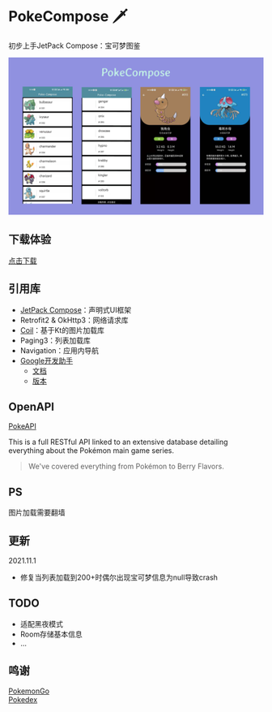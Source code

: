 # PokeCompose 🗡
初步上手JetPack Compose：宝可梦图鉴

<!-- ![](https://github.com/taxeric/PokeCompose/blob/main/poke-compose_1.jpg) -->
<img src="https://github.com/taxeric/PokeCompose/blob/main/composite.png">

## 下载体验
[点击下载](https://github.com/taxeric/PokeCompose/raw/main/app/release/PokeCompose.apk)

## 引用库
- [JetPack Compose](https://developer.android.com/jetpack/compose)：声明式UI框架
- Retrofit2 & OkHttp3：网络请求库
- [Coil](https://github.com/coil-kt/coil/blob/master/README-zh.md)：基于Kt的图片加载库
- Paging3：列表加载库
- Navigation：应用内导航
- [Google开发助手](https://github.com/google/accompanist)
  - [文档](https://google.github.io/accompanist/insets/)
  - [版本](https://search.maven.org/search?q=g:com.google.accompanist)

## OpenAPI
[PokeAPI](https://pokeapi.co/)

This is a full RESTful API linked to an extensive database detailing everything about the Pokémon main game series.

> We've covered everything from Pokémon to Berry Flavors.

## PS
图片加载需要翻墙

## 更新
2021.11.1
- 修复当列表加载到200+时偶尔出现宝可梦信息为null导致crash

## TODO
- 适配黑夜模式
- Room存储基本信息
- ...

## 鸣谢
[PokemonGo](https://github.com/hi-dhl/PokemonGo)  
[Pokedex](https://github.com/skydoves/Pokedex)
